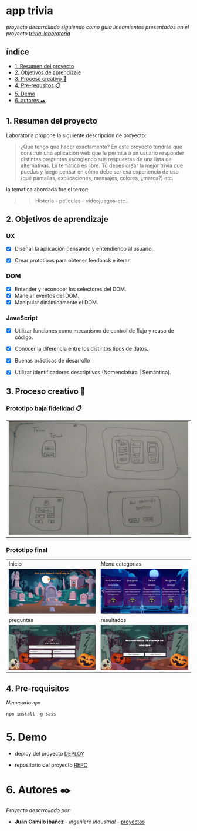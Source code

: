 # app trivia
_proyecto desarrollado siguiendo como guia lineamientos presentados en el proyecto [trivia-laboratoria](https://github.com/Laboratoria/bootcamp/tree/main/projects/00-trivia)_ 



## índice
* [1. Resumen del proyecto](#1-resumen-del-proyecto)
* [2. Objetivos de aprendizaje](#2-objetivos-de-aprendizaje)
* [3. Proceso creativo 🔧](#3-proceso-creativo-🔧)
* [4. Pre-requsitos 📋](#4-pre-requisitos)
* [5. Demo](#5-demo)
* [6. autores ✒️](#6-autores-✒️)


## 1. Resumen del proyecto
Laboratoria propone la siguiente descripcion de proyecto:

> ¿Qué tengo que hacer exactamente? En este proyecto tendrás que construir una aplicación web que le permita a un usuario responder distintas preguntas escogiendo sus respuestas de una lista de alternativas. 
> La temática es libre. Tú debes crear la mejor trivia que puedas y luego pensar en cómo debe ser esa experiencia de uso (qué pantallas, explicaciones, mensajes, colores, ¿marca?) etc.


la tematica abordada fue el terror:

>> Historia - peliculas - videojuegos-etc..

## 2. Objetivos de aprendizaje

### UX

- [x] Diseñar la aplicación pensando y entendiendo al usuario.
- [x] Crear prototipos para obtener feedback e iterar.


### DOM

- [x] Entender y reconocer los selectores del DOM.
- [x] Manejar eventos del DOM.
- [x] Manipular dinámicamente el DOM.

### JavaScript

- [x] Utilizar funciones como mecanismo de control de flujo y reuso de código.
- [x] Conocer la diferencia entre los distintos tipos de datos.
- [x] Buenas prácticas de desarrollo
- [x] Utilizar identificadores descriptivos (Nomenclatura | Semántica).


## 3. Proceso creativo 🔧


### Prototipo baja fidelidad 📋

<table>
    <tr>
        <td><img src="./assets/prototipos/prototipo-inicial.jpg" width=800 ></td>
    </tr>

</table>

### Prototipo final

<table>
    <tr>
        <td>Inicio</td>
        <td>Menu categorias</td>
    </tr>
    <tr>
        <td><img src="./assets/prototipos/inicio.PNG" width=500 ></td>
        <td><img src="./assets/prototipos/menu.PNG" width=500 ></td>
    </tr>
    <tr>
        <td>preguntas</td>
        <td>resultados</td>
    </tr>
    <tr>
        <td><img src="./assets/prototipos/preguntas.PNG" width=500 ></td>
        <td><img src="./assets/prototipos/resultados.PNG" width=500 ></td>
    </tr>
 </table>


## 4. Pre-requisitos
_Necesario `npm`_

```
npm install -g sass
```


# 5. Demo 

* deploy del proyecto [DEPLOY](https://terror.netlify.app/)


* repositorio del proyecto [REPO](https://github.com/JuanC-JC/AppTriviaTerror-VanillaJs)



# 6. Autores ✒️

_Proyecto desarrollado por:_

* **Juan Camilo ibañez** - *ingeniero industrial* - [proyectos](https://github.com/JuanC-JC)
